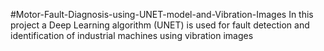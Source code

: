 #Motor-Fault-Diagnosis-using-UNET-model-and-Vibration-Images
In this project a Deep Learning algorithm (UNET) is used for fault detection and identification of industrial machines using vibration images
